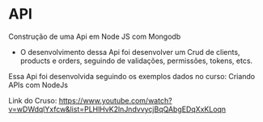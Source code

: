 # API
Construção de uma Api em Node JS com Mongodb

- O desenvolvimento dessa Api foi desenvolver um Crud de clients, products e orders, seguindo de validações, permissões, tokens, etcs. 

Essa Api foi desenvolvida seguindo os exemplos dados no curso: Criando APIs com NodeJs 

Link do Cruso: https://www.youtube.com/watch?v=wDWdqlYxfcw&list=PLHlHvK2lnJndvvycjBqQAbgEDqXxKLoqn 
